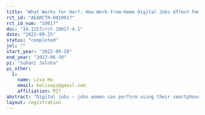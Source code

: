 ```yaml
---
title: "What Works for Her?: How Work-from-Home Digital Jobs Affect Female Labor Force Participation"
rct_id: "AEARCTR-0010017"
rct_id_num: "10017"
doi: "10.1257/rct.10017-4.1"
date: "2022-09-25"
status: "completed"
jel: ""
start_year: "2022-09-28"
end_year: "2023-06-30"
pi: "Suhani Jalota"
pi_other:
  1:
    name: Lisa Ho
    email: holisayz@gmail.com
    affiliation: MIT
abstract: "Digital jobs – jobs women can perform using their smartphones – may have the potential to alleviate some of the constraints of female labor force participation (FLFP) today. This study aims to show how providing newer digital job opportunities and paid work-from-home could affect female labor force participation. This randomized controlled trial based is conducted in Mumbai’s slum redeveloped colonies with around 3,800 households. It aims to provide evidence for understanding the difference in job offer acceptance rates among married women between offers for work-from-home (WfH) jobs and offers for (otherwise identical) local work-from-centers (WfC) jobs outside the home. Further, it alters the wages assigned at both locations to observe the difference in job take-up, among other intensive margin results. We observe how providing more suitable employment to women may change women’s employment status and job performance, if at all, and the effects of this employment on women’s overall agency, mental health, dignity, and social norms. This study also tries to further unravel the gender norms associated with women’s work in contexts where they are the strongest. By also interviewing husbands, we try to understand differences, if any, between husbands’ and wives’ perceptions on social acceptability of these new jobs and the gender norm where married women are not permitted to work, particularly for jobs where they can more than just some pocket money. We further explore the mechanism behind any differences in the job's take-up from home or center. "
layout: registration
---
```



